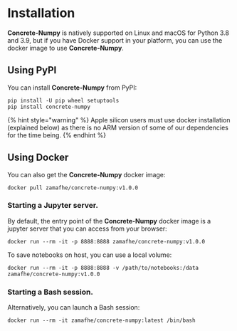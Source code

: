 # Installation

**Concrete-Numpy** is natively supported on Linux and macOS for Python 3.8 and 3.9, but if you have Docker support in your platform, you can use the docker image to use **Concrete-Numpy**.

## Using PyPI

You can install **Concrete-Numpy** from PyPI:

```shell
pip install -U pip wheel setuptools
pip install concrete-numpy
```

{% hint style="warning" %}
Apple silicon users must use docker installation (explained below) as there is no ARM version of some of our dependencies for the time being.
{% endhint %}

## Using Docker

You can also get the **Concrete-Numpy** docker image:

```shell
docker pull zamafhe/concrete-numpy:v1.0.0
```

### Starting a Jupyter server.

By default, the entry point of the **Concrete-Numpy** docker image is a jupyter server that you can access from your browser:

```shell
docker run --rm -it -p 8888:8888 zamafhe/concrete-numpy:v1.0.0
```

To save notebooks on host, you can use a local volume:

```shell
docker run --rm -it -p 8888:8888 -v /path/to/notebooks:/data zamafhe/concrete-numpy:v1.0.0
```

### Starting a Bash session.

Alternatively, you can launch a Bash session:

```shell
docker run --rm -it zamafhe/concrete-numpy:latest /bin/bash
```
